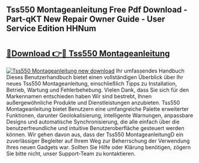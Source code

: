 ## Tss550 Montageanleitung Free Pdf Download - Part-qKT New Repair Owner Guide - User Service Edition HHNum

# <h2><a href="http://df8nha.blite.top/?on=Tss550+Montageanleitung">🔗Download 👉🔴 Tss550 Montageanleitung</a></h2>

[![Tss550 Montageanleitung new download](https://i.imgur.com/lujVjoI.png)](http://df8nha.blite.top/?on=Tss550+Montageanleitung)
Ihr umfassendes Handbuch Dieses Benutzerhandbuch bietet einen vollständigen Überblick über Ihr neues Tss550 Montageanleitung, einschließlich Tipps zu Installation, Betrieb, Wartung und Fehlerbehebung. Vielen Dank, dass Sie sich für den Markennamen entschieden haben Wir sind bestrebt, Ihnen außergewöhnliche Produkte und Dienstleistungen anzubieten. Tss550 Montageanleitung bietet Benutzern eine umfangreiche Palette erweiterter Funktionen, darunter Geolokalisierung, intelligente Warnungen, anpassbare Designs und automatische Synchronisierung, die alle einfach über die benutzerfreundliche und intuitive Benutzeroberfläche gesteuert werden können. Wir gehen davon aus, dass der Tss550 MontageanleitungD ein zuverlässiger Begleiter auf Ihrem Weg zur Beherrschung der Verwendung Ihres neuen Gadgets war. Sollten Sie Hilfe oder Klärung benötigen, zögern Sie bitte nicht, unser Support-Team zu kontaktieren.

